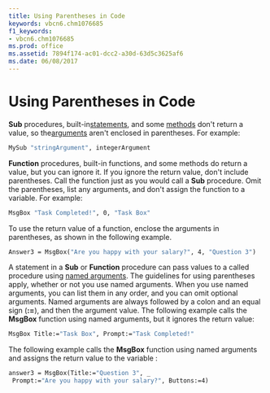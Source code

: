 ```yaml
---
title: Using Parentheses in Code
keywords: vbcn6.chm1076685
f1_keywords:
- vbcn6.chm1076685
ms.prod: office
ms.assetid: 7894f174-ac01-dcc2-a30d-63d5c3625af6
ms.date: 06/08/2017
---
```



# Using Parentheses in Code

 **Sub** procedures, built-in[statements](../../Glossary/vbe-glossary.md#statement), and some [methods](../../Glossary/vbe-glossary.md#method) don't return a value, so the[arguments](../../Glossary/vbe-glossary.md#argument) aren't enclosed in parentheses. For example:


```vb
MySub "stringArgument", integerArgument 

```


 **Function** procedures, built-in functions, and some methods do return a value, but you can ignore it. If you ignore the return value, don't include parentheses. Call the function just as you would call a **Sub** procedure. Omit the parentheses, list any arguments, and don't assign the function to a variable. For example:




```vb
MsgBox "Task Completed!", 0, "Task Box" 

```

To use the return value of a function, enclose the arguments in parentheses, as shown in the following example.



```vb
Answer3 = MsgBox("Are you happy with your salary?", 4, "Question 3") 

```

A statement in a  **Sub** or **Function** procedure can pass values to a called procedure using [named arguments](../../Glossary/vbe-glossary.md#named-argument). The guidelines for using parentheses apply, whether or not you use named arguments. When you use named arguments, you can list them in any order, and you can omit optional arguments. Named arguments are always followed by a colon and an equal sign (**:=**), and then the argument value.
The following example calls the  **MsgBox** function using named arguments, but it ignores the return value:



```vb
MsgBox Title:="Task Box", Prompt:="Task Completed!" 

```

The following example calls the  **MsgBox** function using named arguments and assigns the return value to the variable :



```vb
answer3 = MsgBox(Title:="Question 3", _ 
 Prompt:="Are you happy with your salary?", Buttons:=4) 

```


